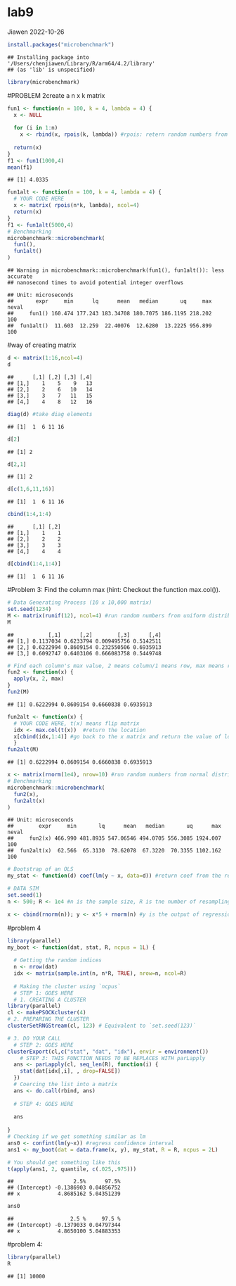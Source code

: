 lab9
================
Jiawen
2022-10-26

``` r
install.packages("microbenchmark")
```

    ## Installing package into '/Users/chenjiawen/Library/R/arm64/4.2/library'
    ## (as 'lib' is unspecified)

``` r
library(microbenchmark)
```

\#PROBLEM 2create a n x k matrix

``` r
fun1 <- function(n = 100, k = 4, lambda = 4) {
  x <- NULL
  
  for (i in 1:n)
    x <- rbind(x, rpois(k, lambda)) #rpois: retern random numbers from pois, k means how many numbers should be returned; rbind,r menas rows, bind menas put them together; lambda means the mean 
  
  return(x)
}
f1 <- fun1(1000,4)
mean(f1)
```

    ## [1] 4.0335

``` r
fun1alt <- function(n = 100, k = 4, lambda = 4) {
  # YOUR CODE HERE
  x <- matrix( rpois(n*k, lambda), ncol=4)
  return(x)
}
f1 <- fun1alt(5000,4)
# Benchmarking
microbenchmark::microbenchmark(
  fun1(),
  fun1alt()
)
```

    ## Warning in microbenchmark::microbenchmark(fun1(), fun1alt()): less accurate
    ## nanosecond times to avoid potential integer overflows

    ## Unit: microseconds
    ##       expr     min      lq      mean   median       uq     max neval
    ##     fun1() 160.474 177.243 183.34708 180.7075 186.1195 218.202   100
    ##  fun1alt()  11.603  12.259  22.40076  12.6280  13.2225 956.899   100

\#way of creating matrix

``` r
d <- matrix(1:16,ncol=4)
d
```

    ##      [,1] [,2] [,3] [,4]
    ## [1,]    1    5    9   13
    ## [2,]    2    6   10   14
    ## [3,]    3    7   11   15
    ## [4,]    4    8   12   16

``` r
diag(d) #take diag elements
```

    ## [1]  1  6 11 16

``` r
d[2]
```

    ## [1] 2

``` r
d[2,1]
```

    ## [1] 2

``` r
d[c(1,6,11,16)]
```

    ## [1]  1  6 11 16

``` r
cbind(1:4,1:4)
```

    ##      [,1] [,2]
    ## [1,]    1    1
    ## [2,]    2    2
    ## [3,]    3    3
    ## [4,]    4    4

``` r
d[cbind(1:4,1:4)]
```

    ## [1]  1  6 11 16

\#Problem 3: Find the column max (hint: Checkout the function
max.col()).

``` r
# Data Generating Process (10 x 10,000 matrix)
set.seed(1234)
M <- matrix(runif(12), ncol=4) #run random numbers from uniform distribution 
M
```

    ##           [,1]      [,2]        [,3]      [,4]
    ## [1,] 0.1137034 0.6233794 0.009495756 0.5142511
    ## [2,] 0.6222994 0.8609154 0.232550506 0.6935913
    ## [3,] 0.6092747 0.6403106 0.666083758 0.5449748

``` r
# Find each column's max value, 2 means column/1 means row, max means return the maximum number
fun2 <- function(x) {
  apply(x, 2, max)
}
fun2(M)
```

    ## [1] 0.6222994 0.8609154 0.6660838 0.6935913

``` r
fun2alt <- function(x) {
  # YOUR CODE HERE, t(x) means flip matrix
  idx <- max.col(t(x))  #return the location
  x[cbind(idx,1:4)] #go back to the x matrix and return the value of location
  }
fun2alt(M)
```

    ## [1] 0.6222994 0.8609154 0.6660838 0.6935913

``` r
x <- matrix(rnorm(1e4), nrow=10) #run random numbers from normal distribution 1e4=10000
# Benchmarking
microbenchmark::microbenchmark(
  fun2(x),
  fun2alt(x)
)
```

    ## Unit: microseconds
    ##        expr     min       lq      mean   median       uq      max neval
    ##     fun2(x) 466.990 481.8935 547.06546 494.0705 556.3085 1924.007   100
    ##  fun2alt(x)  62.566  65.3130  78.62078  67.3220  70.3355 1102.162   100

``` r
# Bootstrap of an OLS
my_stat <- function(d) coef(lm(y ~ x, data=d)) #return coef from the regression 

# DATA SIM
set.seed(1)
n <- 500; R <- 1e4 #n is the sample size, R is tne number of resamplingwe do

x <- cbind(rnorm(n)); y <- x*5 + rnorm(n) #y is the output of regression, rnorm(n) is noise 
```

\#problem 4

``` r
library(parallel)
my_boot <- function(dat, stat, R, ncpus = 1L) {
  
  # Getting the random indices
  n <- nrow(dat)
  idx <- matrix(sample.int(n, n*R, TRUE), nrow=n, ncol=R)
 
  # Making the cluster using `ncpus`
  # STEP 1: GOES HERE
  # 1. CREATING A CLUSTER
library(parallel)
cl <- makePSOCKcluster(4)    
# 2. PREPARING THE CLUSTER
clusterSetRNGStream(cl, 123) # Equivalent to `set.seed(123)`

# 3. DO YOUR CALL
  # STEP 2: GOES HERE
clusterExport(cl,c("stat", "dat", "idx"), envir = environment())
    # STEP 3: THIS FUNCTION NEEDS TO BE REPLACES WITH parLapply
  ans <- parLapply(cl, seq_len(R), function(i) {
    stat(dat[idx[,i], , drop=FALSE])
  })
  # Coercing the list into a matrix
  ans <- do.call(rbind, ans)
  
  # STEP 4: GOES HERE
  
  ans
  
}
# Checking if we get something similar as lm
ans0 <- confint(lm(y~x)) #regress confidence interval 
ans1 <- my_boot(dat = data.frame(x, y), my_stat, R = R, ncpus = 2L)

# You should get something like this
t(apply(ans1, 2, quantile, c(.025,.975)))
```

    ##                   2.5%      97.5%
    ## (Intercept) -0.1386903 0.04856752
    ## x            4.8685162 5.04351239

``` r
ans0
```

    ##                  2.5 %     97.5 %
    ## (Intercept) -0.1379033 0.04797344
    ## x            4.8650100 5.04883353

\#problem 4:

``` r
library(parallel)
R
```

    ## [1] 10000
